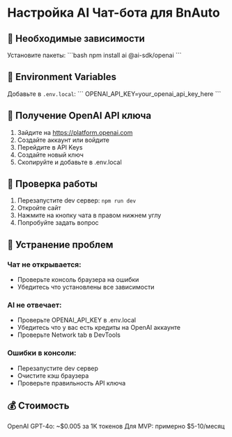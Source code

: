 # Настройка AI Чат-бота для BnAuto

## 🔧 Необходимые зависимости

Установите пакеты:
\`\`\`bash
npm install ai @ai-sdk/openai
\`\`\`

## 🔑 Environment Variables

Добавьте в `.env.local`:
\`\`\`
OPENAI_API_KEY=your_openai_api_key_here
\`\`\`

## 📝 Получение OpenAI API ключа

1. Зайдите на https://platform.openai.com
2. Создайте аккаунт или войдите
3. Перейдите в API Keys
4. Создайте новый ключ
5. Скопируйте и добавьте в .env.local

## 🚀 Проверка работы

1. Перезапустите dev сервер: `npm run dev`
2. Откройте сайт
3. Нажмите на кнопку чата в правом нижнем углу
4. Попробуйте задать вопрос

## 🐛 Устранение проблем

### Чат не открывается:
- Проверьте консоль браузера на ошибки
- Убедитесь что установлены все зависимости

### AI не отвечает:
- Проверьте OPENAI_API_KEY в .env.local
- Убедитесь что у вас есть кредиты на OpenAI аккаунте
- Проверьте Network tab в DevTools

### Ошибки в консоли:
- Перезапустите dev сервер
- Очистите кэш браузера
- Проверьте правильность API ключа

## 💰 Стоимость

OpenAI GPT-4o: ~$0.005 за 1K токенов
Для MVP: примерно $5-10/месяц
